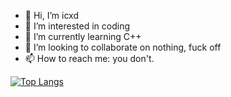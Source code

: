 - 👋 Hi, I’m icxd
- 👀 I’m interested in coding
- 🌱 I’m currently learning C++
- 💞️ I’m looking to collaborate on nothing, fuck off
- 📫 How to reach me: you don't.

[![Top Langs](https://github-readme-stats.vercel.app/api/top-langs/?username=icxd&layout=compact)](https://github.com/anuraghazra/github-readme-stats)
